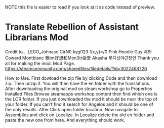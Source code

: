NOTE this file is easier to read if you look at it as code instead of preview.
# Translate Rebellion of Assistant Librarians Mod
Credit to...
LEGO_Johnase
CirN0
kygi123
f(x,y)=/0
Pink Hoodie Guy
흑현
Coward Montblanc
我tm好想和Mon3tr做爱
Akasha
무지성야근장인
Thank you all for making the mod.
Mod Page.
https://steamcommunity.com/sharedfiles/filedetails/?id=3022468726

How to Use.
First dowload the zip file by clicking Code and then download zip. Then unzip it.
You will then have the en folder with the translations.
After downloading the original mod on steam workshop go to
Properties
Installed Files
Browse
steamapps
workshop
content
then find which one is the LOR folder.
If you just downloaded the mod it should be near the top of your folder.
If you can't find it search for Angelos and it should be one of the only results. After Click open folder location.
Now navigate to Assemblies and click on Localize.
In Localize delete the old en folder and paste the new one from here.
And everything should work.
